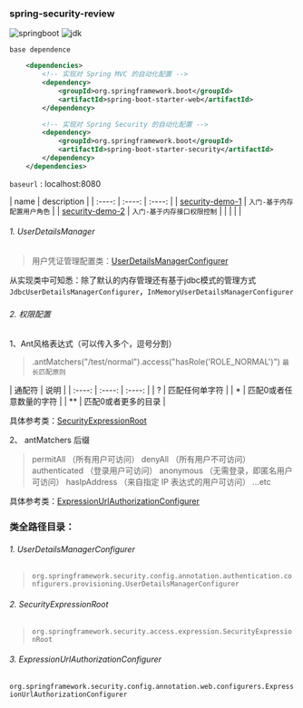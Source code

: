 ### spring-security-review
![springboot](https://img.shields.io/badge/springboot-2.5.0.RELEASE-brightgreen.svg) ![jdk](https://img.shields.io/badge/jdk->=1.8-blue.svg) 


`base dependence`
```xml
    <dependencies>
        <!-- 实现对 Spring MVC 的自动化配置 -->
        <dependency>
            <groupId>org.springframework.boot</groupId>
            <artifactId>spring-boot-starter-web</artifactId>
        </dependency>

        <!-- 实现对 Spring Security 的自动化配置 -->
        <dependency>
            <groupId>org.springframework.boot</groupId>
            <artifactId>spring-boot-starter-security</artifactId>
        </dependency>
    </dependencies>

```

`baseurl` : localhost:8080

| name |  description     |
| :----: | :----: | :----: |
|   [security-demo-1](./security-demo-1/README.md)   |   `入门-基于内存配置用户角色`   |
|   [security-demo-2](./security-demo-2/README.md)   |    `入门-基于内存接口权限控制`  |
|      |      |      |



###### <span id="UserDetailsManager">1. UserDetailsManager</span>
> 用户凭证管理配置类：[UserDetailsManagerConfigurer](#UserDetailsManagerConfigurer)

从实现类中可知悉：除了默认的内存管理还有基于jdbc模式的管理方式
`JdbcUserDetailsManagerConfigurer`，`InMemoryUserDetailsManagerConfigurer`



###### <span id="accessConfigure">2. 权限配置</span>

1、Ant风格表达式（可以传入多个，逗号分割）
>.antMatchers("/test/normal").access("hasRole('ROLE_NORMAL')")
>`最长匹配原则`

| 通配符 |  说明    |
| :----: | :----: | :----: |
|   ?    |  匹配任何单字符   |
|   *    |   匹配0或者任意数量的字符   |
|   **   |      匹配0或者更多的目录   |

具体参考类：[SecurityExpressionRoot](#SecurityExpressionRoot)

2、 antMatchers 后缀
> permitAll （所有用户可访问）
> denyAll （所有用户不可访问）
> authenticated （登录用户可访问） 
> anonymous （无需登录，即匿名用户可访问）
> hasIpAddress （来自指定 IP 表达式的用户可访问）
> ...etc

具体参考类：[ExpressionUrlAuthorizationConfigurer](#ExpressionUrlAuthorizationConfigurer)









### 类全路径目录：

###### <span id="UserDetailsManagerConfigurer">1. UserDetailsManagerConfigurer</span>
>`org.springframework.security.config.annotation.authentication.configurers.provisioning.UserDetailsManagerConfigurer`




###### <span id="SecurityExpressionRoot">2. SecurityExpressionRoot</span>
>`org.springframework.security.access.expression.SecurityExpressionRoot`



###### <span id="ExpressionUrlAuthorizationConfigurer">3. ExpressionUrlAuthorizationConfigurer</span>
`org.springframework.security.config.annotation.web.configurers.ExpressionUrlAuthorizationConfigurer`
